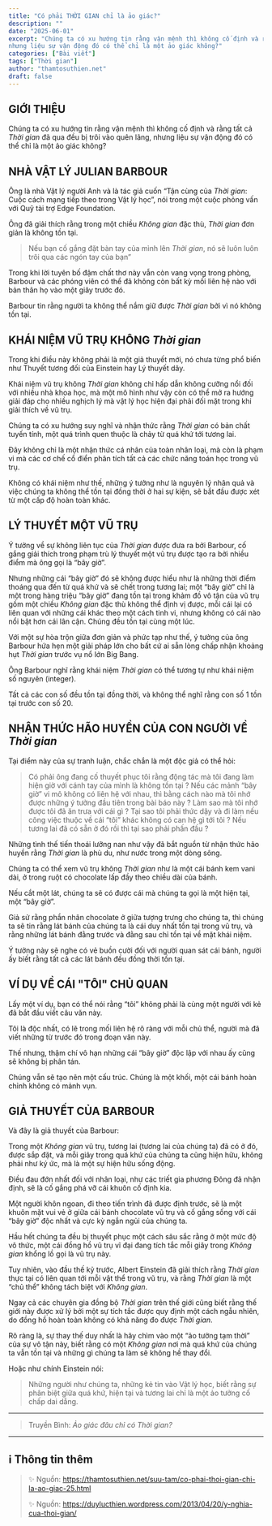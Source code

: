 ```yaml
---
title: "Có phải THỜI GIAN chỉ là ảo giác?"
description: ""
date: "2025-06-01"
excerpt: "Chúng ta có xu hướng tin rằng vận mệnh thì không cố định và rằng tất cả THỜI GIAN đã qua đều bị trôi vào quên lãng, 
nhưng liệu sự vận động đó có thể chỉ là một ảo giác không?"
categories: ["Bài viết"]
tags: ["Thời gian"]
author: "thamtosuthien.net"
draft: false
---
```


## GIỚI THIỆU

Chúng ta có xu hướng tin rằng vận mệnh thì không cố định và rằng tất cả *Thời gian* đã qua đều bị trôi vào quên lãng, 
nhưng liệu sự vận động đó có thể chỉ là một ảo giác không? 

## NHÀ VẬT LÝ JULIAN BARBOUR

Ông là nhà Vật lý người Anh và là tác giả cuốn “Tận cùng của *Thời gian*: Cuộc cách mạng tiếp theo trong Vật lý học”,
nói trong một cuộc phỏng vấn với Quỹ tài trợ Edge Foundation.

Ông đã giải thích rằng trong một chiều *Không gian* đặc thù, *Thời gian* đơn giản là không tồn tại.

> Nếu bạn cố gắng đặt bàn tay của mình lên *Thời gian*, nó sẽ luôn luôn trôi qua các ngón tay của bạn”

Trong khi lời tuyên bố đậm chất thơ này vẫn còn vang vọng trong phòng, 
Barbour và các phóng viên có thể đã không còn bất kỳ mối liên hệ nào với bản thân họ vào một giây trước đó.

Barbour tin rằng người ta không thể nắm giữ được *Thời gian* bởi vì nó không tồn tại. 

## KHÁI NIỆM VŨ TRỤ KHÔNG *Thời gian*

Trong khi điều này không phải là một giả thuyết mới, nó chưa từng phổ biến như Thuyết tương đối của Einstein hay Lý thuyết dây.

Khái niệm vũ trụ không *Thời gian* không chỉ hấp dẫn không cưỡng nổi đối với nhiều nhà khoa học, mà một mô hình như vậy còn có thể mở ra hướng giải đáp cho nhiều nghịch lý mà vật lý học hiện đại phải đối mặt trong khi giải thích về vũ trụ.

Chúng ta có xu hướng suy nghĩ và nhận thức rằng *Thời gian* có bản chất tuyến tính, một quá trình quen thuộc là chảy từ quá khứ tới tương lai. 

Đây không chỉ là một nhận thức cá nhân của toàn nhân loại, mà còn là phạm vi mà các cơ chế cổ điển phân tích tất cả các chức năng toán học trong vũ trụ. 

Không có khái niệm như thế, những ý tưởng như là nguyên lý nhân quả và việc chúng ta không thể tồn tại đồng thời ở hai sự kiện, sẽ bắt đầu được xét từ một cấp độ hoàn toàn khác.

## LÝ THUYẾT MỘT VŨ TRỤ

Ý tưởng về sự không liên tục của *Thời gian* được đưa ra bởi Barbour, cố gắng giải thích trong phạm trù lý thuyết một vũ trụ được tạo ra bởi nhiều điểm mà ông gọi là “bây giờ”. 

Nhưng những cái “bây giờ” đó sẽ không được hiểu như là những thời điểm thoáng qua đến từ quá khứ và sẽ chết trong tương lai; 
một “bây giờ” chỉ là một trong hàng triệu “bây giờ” đang tồn tại trong khảm đồ vô tận của vũ trụ gồm một chiều *Không gian* đặc thù không thể định vị được, mỗi cái lại có liên quan với những cái khác theo một cách tinh vi, nhưng không có cái nào nổi bật hơn cái lân cận. Chúng đều tồn tại cùng một lúc.

Với một sự hòa trộn giữa đơn giản và phức tạp như thế, ý tưởng của ông Barbour hứa hẹn một giải pháp lớn cho bất cứ ai sẵn lòng chấp nhận khoảng hụt *Thời gian* trước vụ nổ lớn Big Bang.

Ông Barbour nghĩ rằng khái niệm *Thời gian* có thể tương tự như khái niệm số nguyên (integer). 

Tất cả các con số đều tồn tại đồng thời, và không thể nghĩ rằng con số 1 tồn tại trước con số 20.

## NHẬN THỨC HÃO HUYỀN CỦA CON NGƯỜI VỀ *Thời gian* 

Tại điểm này của sự tranh luận, chắc chắn là một độc giả có thể hỏi: 

> Có phải ông đang cố thuyết phục tôi rằng động tác mà tôi đang làm hiện giờ với cánh tay của mình là không tồn tại ? 
> Nếu các mảnh “bây giờ” vi mô không có liên hệ với nhau, thì bằng cách nào mà tôi nhớ được những ý tưởng đầu tiên trong bài báo này ? 
> Làm sao mà tôi nhớ được tôi đã ăn trưa với cái gì ? 
> Tại sao tôi phải thức dậy và đi làm nếu công việc thuộc về cái “tôi” khác không có can hệ gì tới tôi ? 
> Nếu tương lai đã có sẵn ở đó rồi thì tại sao phải phấn đấu ?

Những tình thế tiến thoái lưỡng nan như vậy đã bắt nguồn từ nhận thức hão huyền rằng *Thời gian* là phù du, như nước trong một dòng sông. 

Chúng ta có thể xem vũ trụ không *Thời gian* như là một cái bánh kem vani dài, ở trong ruột có chocolate lấp đầy theo chiều dài của bánh. 

Nếu cắt một lát, chúng ta sẽ có được cái mà chúng ta gọi là một hiện tại, một “bây giờ”.

Giả sử rằng phần nhân chocolate ở giữa tượng trưng cho chúng ta, thì chúng ta sẽ tin rằng lát bánh của chúng ta là cái duy nhất tồn tại trong vũ trụ, 
và rằng những lát bánh đằng trước và đằng sau chỉ tồn tại về mặt khái niệm. 

Ý tưởng này sẽ nghe có vẻ buồn cười đối với người quan sát cái bánh, người ấy biết rằng tất cả các lát bánh đều đồng thời tồn tại.

## VÍ DỤ VỀ CÁI "TÔI" CHỦ QUAN

Lấy một ví dụ, bạn có thể nói rằng “tôi” không phải là cùng một người với kẻ đã bắt đầu viết câu văn này. 

Tôi là độc nhất, có lẽ trong mối liên hệ rõ ràng với mỗi chủ thể, người mà đã viết những từ trước đó trong đoạn văn này. 

Thế nhưng, thậm chí vô hạn những cái “bây giờ” độc lập với nhau ấy cũng sẽ không bị phân tán. 

Chúng vẫn sẽ tạo nên một cấu trúc. Chúng là một khối, một cái bánh hoàn chỉnh không có mảnh vụn.

## GIẢ THUYẾT CỦA BARBOUR

Và đây là giả thuyết của Barbour: 

Trong một *Không gian* vũ trụ, tương lai (tương lai của chúng ta) đã có ở đó, được sắp đặt, và mỗi giây trong quá khứ của chúng ta cũng hiện hữu, không phải như ký ức, mà là một sự hiện hữu sống động. 

Điều đau đớn nhất đối với nhân loại, như các triết gia phương Đông đã nhận định, sẽ là cố gắng phá vỡ cái khuôn cố định kia.

Một người khôn ngoan, đi theo tiến trình đã được định trước, sẽ là một khuôn mặt vui vẻ ở giữa cái bánh chocolate vũ trụ và cố gắng sống với cái “bây giờ” độc nhất và cực kỳ ngắn ngủi của chúng ta.

Hầu hết chúng ta đều bị thuyết phục một cách sâu sắc rằng ở một mức độ vô thức, một cái đồng hồ vũ trụ vĩ đại đang tích tắc mỗi giây trong *Không gian* khổng lồ gọi là vũ trụ này. 

Tuy nhiên, vào đầu thế kỷ trước, Albert Einstein đã giải thích rằng *Thời gian* thực tại có liên quan tới mỗi vật thể trong vũ trụ, và rằng *Thời gian* là một “chủ thể” không tách biệt với *Không gian*. 

Ngay cả các chuyên gia đồng bộ *Thời gian* trên thế giới cũng biết rằng thế giới này được xử lý bởi một sự tích tắc được quy định một cách ngẫu nhiên, do đồng hồ hoàn toàn không có khả năng đo được *Thời gian*.

Rõ ràng là, sự thay thế duy nhất là hãy chìm vào một “ảo tưởng tạm thời” của sự vô tận này, biết rằng có một *Không gian* nơi mà quá khứ của chúng ta vẫn tồn tại và những gì chúng ta làm sẽ không hề thay đổi. 

Hoặc như chính Einstein nói: 

> Những người như chúng ta, những kẻ tin vào Vật lý học, biết rằng sự phân biệt giữa quá khứ, hiện tại và tương lai chỉ là một ảo tưởng cố chấp dai dẳng.

***

> Truyền Bình: *Ảo giác đâu chỉ có *Thời gian*?*

***

## ℹ️ Thông tin thêm

> ✨ Nguồn:  https://thamtosuthien.net/suu-tam/co-phai-thoi-gian-chi-la-ao-giac-25.html
> 
> ✨ Nguồn:  https://duylucthien.wordpress.com/2013/04/20/y-nghia-cua-thoi-gian/
